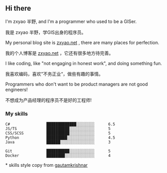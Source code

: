 ## Hi there

I'm zxyao 半野, and I'm a programmer who used to be a GISer. 

我是 zxyao 半野，学GIS出身的程序员。



My personal blog site is [zxyao.net](https://www.zxyao.net) , there are many places for perfection.

我的个人博客是 [zxyao.net](https://www.zxyao.net) ，它还有很多地方待完善。



I like coding, like "not engaging in honest work", and doing something fun.

我喜欢编码，喜欢”不务正业“，做些有趣的事情。



Programmers who don't want to be product managers are not good engineers!

不想成为产品经理的程序员不是好的工程师!



### My skills

```text
C#                █████████████░░░░░░░░      6.5
JS/TS             ██████████░░░░░░░░░░░      5
CSS/SCSS          ██████████░░░░░░░░░░░      5
Python            █████████░░░░░░░░░░░░      4.5
Java              ██████░░░░░░░░░░░░░░░      3

Git               ██████████░░░░░░░░░░░      5
Docker            ████████░░░░░░░░░░░░░      4
```

\* skills style copy from [gautamkrishnar](https://github.com/gautamkrishnar)

